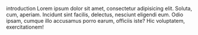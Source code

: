 introduction
Lorem ipsum dolor sit amet, consectetur adipisicing elit. Soluta, cum, aperiam. Incidunt sint facilis, delectus, nesciunt eligendi eum. Odio ipsam, cumque illo accusamus porro earum, officiis iste? Hic voluptatem, exercitationem!
